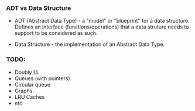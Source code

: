 ### ADT vs Data Structure

- ADT (Abstract Data Type) - a "model" or "blueprint" for a data structure. 
Defines an interface (functions/operations) that a data struture needs to support
to be considered as such.

- Data Structure - the implementation of an Abstract Data Type.



### TODO:

- Doubly LL
- Queues (with pointers)
- Circular queue
- Graphs
- LRU Caches
- etc
